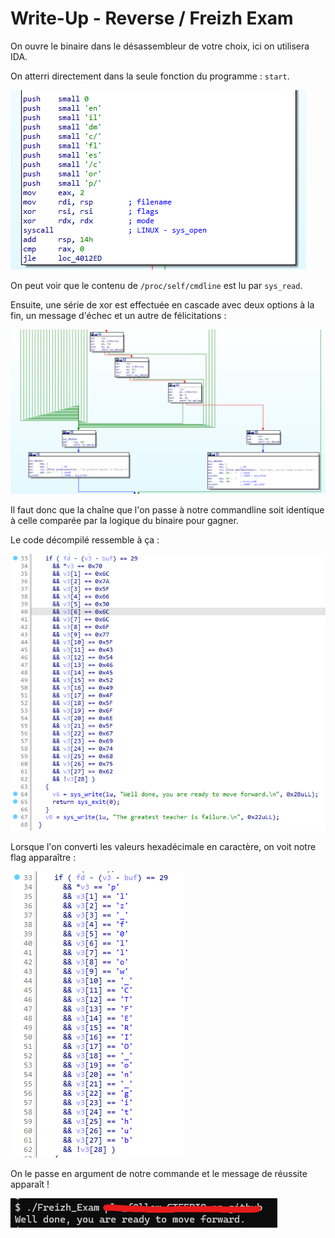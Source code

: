 # Write-Up - Reverse / Freizh Exam

On ouvre le binaire dans le désassembleur de votre choix, ici on utilisera IDA.

On atterri directement dans la seule fonction du programme : `start`.

![start-func](./wu/start-func.png)

On peut voir que le contenu de `/proc/self/cmdline` est lu par `sys_read`.

Ensuite, une série de xor est effectuée en cascade avec deux options à la fin, un message d'échec et un autre de félicitations :

![win-msg](./wu/win-msg.png)

Il faut donc que la chaîne que l'on passe à notre commandline soit identique à celle comparée par la logique du binaire pour gagner.

Le code décompilé ressemble à ça :

![decompiled-code](./wu/decompiled-code.png)

Lorsque l'on converti les valeurs hexadécimale en caractère, on voit notre flag apparaître :

![decompiled-flag](./wu/decompiled-flag.png)

On le passe en argument de notre commande et le message de réussite apparaît !

![flag](./wu/flag.png)
